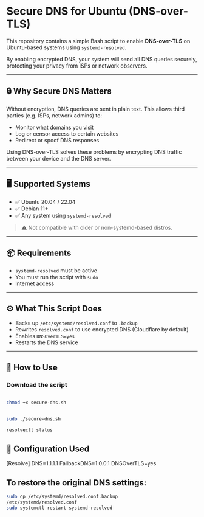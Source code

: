 # Secure DNS for Ubuntu (DNS-over-TLS)

This repository contains a simple Bash script to enable **DNS-over-TLS** on Ubuntu-based systems using `systemd-resolved`.

By enabling encrypted DNS, your system will send all DNS queries securely, protecting your privacy from ISPs or network observers.

---

## 🔒 Why Secure DNS Matters

Without encryption, DNS queries are sent in plain text. This allows third parties (e.g. ISPs, network admins) to:

- Monitor what domains you visit
- Log or censor access to certain websites
- Redirect or spoof DNS responses

Using DNS-over-TLS solves these problems by encrypting DNS traffic between your device and the DNS server.

---

## 🖥️ Supported Systems

- ✅ Ubuntu 20.04 / 22.04
- ✅ Debian 11+
- ✅ Any system using `systemd-resolved`

> ⚠️ Not compatible with older or non-systemd-based distros.

---

## 📦 Requirements

- `systemd-resolved` must be active
- You must run the script with `sudo`
- Internet access

---

## ⚙️ What This Script Does

- Backs up `/etc/systemd/resolved.conf` to `.backup`
- Rewrites `resolved.conf` to use encrypted DNS (Cloudflare by default)
- Enables `DNSOverTLS=yes`
- Restarts the DNS service

---

## 🚀 How to Use

### Download the script

```bash

chmod +x secure-dns.sh


sudo ./secure-dns.sh

resolvectl status
```
## 🧾 Configuration Used
[Resolve]
DNS=1.1.1.1
FallbackDNS=1.0.0.1
DNSOverTLS=yes
## To restore the original DNS settings:

```bash
sudo cp /etc/systemd/resolved.conf.backup 
/etc/systemd/resolved.conf
sudo systemctl restart systemd-resolved
```